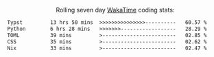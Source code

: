 <p align="center">Rolling seven day <a href="https://wakatime.com/@syrkis"/>WakaTime</a> coding stats:</p>
<!--START_SECTION:waka-->

```txt
Typst         13 hrs 50 mins  >>>>>>>>>>>>>>>----------   60.57 %
Python        6 hrs 28 mins   >>>>>>>------------------   28.29 %
TOML          39 mins         >------------------------   02.85 %
CSS           35 mins         >------------------------   02.62 %
Nix           33 mins         >------------------------   02.47 %
```

<!--END_SECTION:waka-->
